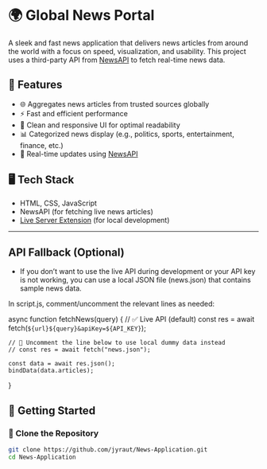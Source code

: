 # 🌍 Global News Portal

A sleek and fast news application that delivers news articles from around the world with a focus on speed, visualization, and usability. This project uses a third-party API from [NewsAPI](https://newsapi.org/) to fetch real-time news data.

## 🚀 Features

- 🌐 Aggregates news articles from trusted sources globally
- ⚡ Fast and efficient performance
- 🎨 Clean and responsive UI for optimal readability
- 📊 Categorized news display (e.g., politics, sports, entertainment, finance, etc.)
- 🔄 Real-time updates using [NewsAPI](https://newsapi.org/)

## 🖥️ Tech Stack

- HTML, CSS, JavaScript
- NewsAPI (for fetching live news articles)
- [Live Server Extension](https://marketplace.visualstudio.com/items?itemName=ritwickdey.LiveServer) (for local development)

---

## API Fallback (Optional)
- If you don’t want to use the live API during development or your API key is not working, you can use a local JSON file (news.json) that   contains sample news data.

In script.js, comment/uncomment the relevant lines as needed:

async function fetchNews(query) {
    // ✅ Live API (default)
    const res = await fetch(`${url}${query}&apiKey=${API_KEY}`);

    // 🧪 Uncomment the line below to use local dummy data instead
    // const res = await fetch("news.json"); 

    const data = await res.json();
    bindData(data.articles);
}

## 🔧 Getting Started

### 📁 Clone the Repository

```bash
git clone https://github.com/jyraut/News-Application.git
cd News-Application
